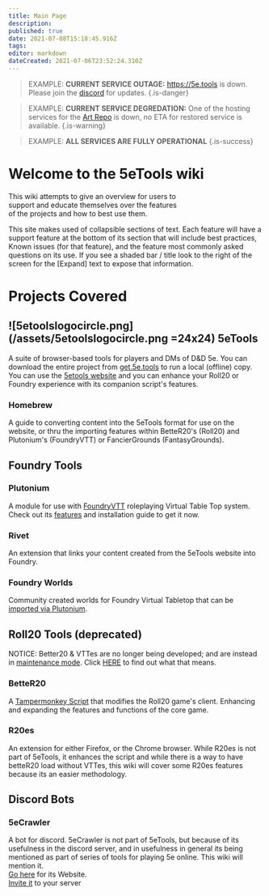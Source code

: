 ```yaml
---
title: Main Page
description: 
published: true
date: 2021-07-08T15:18:45.916Z
tags: 
editor: markdown
dateCreated: 2021-07-06T23:52:24.310Z
---
```


> EXAMPLE: **CURRENT SERVICE OUTAGE:** https://5e.tools is down. Please join the [discord](https://discord.gg/nGvRCDs) for updates.
{.is-danger}

> EXAMPLE: **CURRENT SERVICE DEGREDATION:** One of the hosting services for the [Art Repo](https://dmsguild201.github.io/Roll20_resources/) is down, no ETA for restored service is available.
{.is-warning}

> EXAMPLE: **ALL SERVICES ARE FULLY OPERATIONAL**
{.is-success}



# Welcome to the 5eTools wiki

This wiki attempts to give an overview for users to  
support and educate themselves over the features  
of the projects and how to best use them.

This site makes used of collapsible sections of text. Each feature will have a support feature at the bottom of its section that will include best practices, Known issues (for that feature), and the feature most commonly asked questions on its use. If you see a shaded bar / title look to the right of the screen for the [Expand] text to expose that information. 

# Projects Covered

## ![5etoolslogocircle.png](/assets/5etoolslogocircle.png =24x24) 5eTools 

A suite of browser-based tools for players and DMs of D&D 5e. You can download the entire project from [get.5e.tools](https://get.5etools.com/) to run a local (offline) copy. You can use the [5etools website](https://5e.tools/) and you can enhance your Roll20 or Foundry experience with its companion script's features.

### Homebrew

A guide to converting content into the 5eTools format for use on the website, or thru the importing features within BetteR20's (Roll20) and Plutonium's (FoundryVTT) or FancierGrounds (FantasyGrounds).

## Foundry Tools

### Plutonium

A module for use with [FoundryVTT](http://foundryvtt.com/) roleplaying Virtual Table Top system. Check out its [features](https://wiki.5e.tools/index.php/Feature:_FoundryTool) and installation guide to get it now.

### Rivet

An extension that links your content created from the 5eTools website into Foundry.

### Foundry Worlds

Community created worlds for Foundry Virtual Tabletop that can be [imported via Plutonium](https://wiki.5e.tools/index.php/Feature:Importing:World).

## Roll20 Tools (deprecated)

NOTICE: Better20 & VTTes are no longer being developed; and are instead in [maintenance mode](https://wiki.5e.tools/index.php/BetteR20:maintenance_mode). Click [HERE](https://wiki.5e.tools/index.php/BetteR20:maintenance_mode) to find out what that means.

### BetteR20

A [Tampermonkey Script](https://www.tampermonkey.net/) that modifies the Roll20 game's client. Enhancing and expanding the features and functions of the core game.

### R20es

An extension for either Firefox, or the Chrome browser. While R20es is not part of 5eTools, it enhances the script and while there is a way to have betteR20 load without VTTes, this wiki will cover some R20es features because its an easier methodology.

## Discord Bots

### 5eCrawler

A bot for discord. 5eCrawler is not part of 5eTools, but because of its usefulness in the discord server, and in usefulness in general its being mentioned as part of series of tools for playing 5e online. This wiki will mention it.  
[Go here](https://crawleremporium.com/) for its Website.  
[Invite it](https://discordapp.com/oauth2/authorize?client_id=559331529378103317&scope=bot&permissions=536977472) to your server